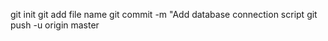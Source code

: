 
git init
git add file name
git commit -m "Add database connection script
git push -u origin master
